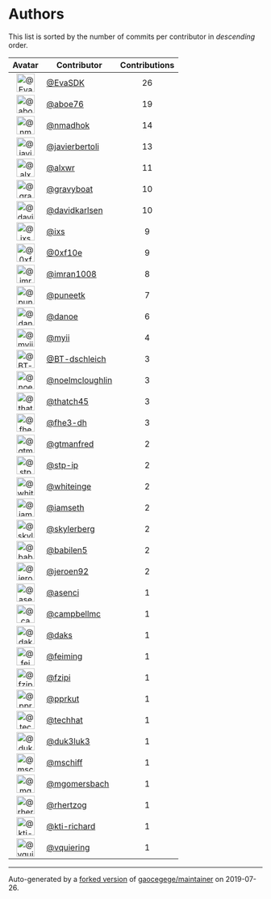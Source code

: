 # Authors

This list is sorted by the number of commits per contributor in _descending_ order.

Avatar|Contributor|Contributions
:-:|---|:-:
<img class='float-left rounded-1' src='https://avatars0.githubusercontent.com/u/745513?v=4' width='36' height='36' alt='@EvaSDK'>|[@EvaSDK](https://github.com/EvaSDK)|26
<img class='float-left rounded-1' src='https://avatars0.githubusercontent.com/u/1800660?v=4' width='36' height='36' alt='@aboe76'>|[@aboe76](https://github.com/aboe76)|19
<img class='float-left rounded-1' src='https://avatars0.githubusercontent.com/u/3374962?v=4' width='36' height='36' alt='@nmadhok'>|[@nmadhok](https://github.com/nmadhok)|14
<img class='float-left rounded-1' src='https://avatars2.githubusercontent.com/u/242396?v=4' width='36' height='36' alt='@javierbertoli'>|[@javierbertoli](https://github.com/javierbertoli)|13
<img class='float-left rounded-1' src='https://avatars0.githubusercontent.com/u/1920805?v=4' width='36' height='36' alt='@alxwr'>|[@alxwr](https://github.com/alxwr)|11
<img class='float-left rounded-1' src='https://avatars2.githubusercontent.com/u/1396878?v=4' width='36' height='36' alt='@gravyboat'>|[@gravyboat](https://github.com/gravyboat)|10
<img class='float-left rounded-1' src='https://avatars0.githubusercontent.com/u/18299?v=4' width='36' height='36' alt='@davidkarlsen'>|[@davidkarlsen](https://github.com/davidkarlsen)|10
<img class='float-left rounded-1' src='https://avatars1.githubusercontent.com/u/214768?v=4' width='36' height='36' alt='@ixs'>|[@ixs](https://github.com/ixs)|9
<img class='float-left rounded-1' src='https://avatars3.githubusercontent.com/u/6215293?v=4' width='36' height='36' alt='@0xf10e'>|[@0xf10e](https://github.com/0xf10e)|9
<img class='float-left rounded-1' src='https://avatars0.githubusercontent.com/u/94157?v=4' width='36' height='36' alt='@imran1008'>|[@imran1008](https://github.com/imran1008)|8
<img class='float-left rounded-1' src='https://avatars1.githubusercontent.com/u/528061?v=4' width='36' height='36' alt='@puneetk'>|[@puneetk](https://github.com/puneetk)|7
<img class='float-left rounded-1' src='https://avatars0.githubusercontent.com/u/1197993?v=4' width='36' height='36' alt='@danoe'>|[@danoe](https://github.com/danoe)|6
<img class='float-left rounded-1' src='https://avatars2.githubusercontent.com/u/10231489?v=4' width='36' height='36' alt='@myii'>|[@myii](https://github.com/myii)|4
<img class='float-left rounded-1' src='https://avatars1.githubusercontent.com/u/13131979?v=4' width='36' height='36' alt='@BT-dschleich'>|[@BT-dschleich](https://github.com/BT-dschleich)|3
<img class='float-left rounded-1' src='https://avatars1.githubusercontent.com/u/13322818?v=4' width='36' height='36' alt='@noelmcloughlin'>|[@noelmcloughlin](https://github.com/noelmcloughlin)|3
<img class='float-left rounded-1' src='https://avatars0.githubusercontent.com/u/507599?v=4' width='36' height='36' alt='@thatch45'>|[@thatch45](https://github.com/thatch45)|3
<img class='float-left rounded-1' src='https://avatars1.githubusercontent.com/u/36160984?v=4' width='36' height='36' alt='@fhe3-dh'>|[@fhe3-dh](https://github.com/fhe3-dh)|3
<img class='float-left rounded-1' src='https://avatars0.githubusercontent.com/u/732321?v=4' width='36' height='36' alt='@gtmanfred'>|[@gtmanfred](https://github.com/gtmanfred)|2
<img class='float-left rounded-1' src='https://avatars2.githubusercontent.com/u/3768412?v=4' width='36' height='36' alt='@stp-ip'>|[@stp-ip](https://github.com/stp-ip)|2
<img class='float-left rounded-1' src='https://avatars2.githubusercontent.com/u/91293?v=4' width='36' height='36' alt='@whiteinge'>|[@whiteinge](https://github.com/whiteinge)|2
<img class='float-left rounded-1' src='https://avatars1.githubusercontent.com/u/131665?v=4' width='36' height='36' alt='@iamseth'>|[@iamseth](https://github.com/iamseth)|2
<img class='float-left rounded-1' src='https://avatars1.githubusercontent.com/u/4156131?v=4' width='36' height='36' alt='@skylerberg'>|[@skylerberg](https://github.com/skylerberg)|2
<img class='float-left rounded-1' src='https://avatars1.githubusercontent.com/u/117961?v=4' width='36' height='36' alt='@babilen5'>|[@babilen5](https://github.com/babilen5)|2
<img class='float-left rounded-1' src='https://avatars3.githubusercontent.com/u/3180588?v=4' width='36' height='36' alt='@jeroen92'>|[@jeroen92](https://github.com/jeroen92)|2
<img class='float-left rounded-1' src='https://avatars1.githubusercontent.com/u/762280?v=4' width='36' height='36' alt='@asenci'>|[@asenci](https://github.com/asenci)|1
<img class='float-left rounded-1' src='https://avatars3.githubusercontent.com/u/8599847?v=4' width='36' height='36' alt='@campbellmc'>|[@campbellmc](https://github.com/campbellmc)|1
<img class='float-left rounded-1' src='https://avatars3.githubusercontent.com/u/52996?v=4' width='36' height='36' alt='@daks'>|[@daks](https://github.com/daks)|1
<img class='float-left rounded-1' src='https://avatars2.githubusercontent.com/u/1654592?v=4' width='36' height='36' alt='@feiming'>|[@feiming](https://github.com/feiming)|1
<img class='float-left rounded-1' src='https://avatars0.githubusercontent.com/u/3012076?v=4' width='36' height='36' alt='@fzipi'>|[@fzipi](https://github.com/fzipi)|1
<img class='float-left rounded-1' src='https://avatars2.githubusercontent.com/u/56635?v=4' width='36' height='36' alt='@pprkut'>|[@pprkut](https://github.com/pprkut)|1
<img class='float-left rounded-1' src='https://avatars1.githubusercontent.com/u/287147?v=4' width='36' height='36' alt='@techhat'>|[@techhat](https://github.com/techhat)|1
<img class='float-left rounded-1' src='https://avatars2.githubusercontent.com/u/611471?v=4' width='36' height='36' alt='@duk3luk3'>|[@duk3luk3](https://github.com/duk3luk3)|1
<img class='float-left rounded-1' src='https://avatars0.githubusercontent.com/u/924183?v=4' width='36' height='36' alt='@mschiff'>|[@mschiff](https://github.com/mschiff)|1
<img class='float-left rounded-1' src='https://avatars2.githubusercontent.com/u/6086064?v=4' width='36' height='36' alt='@mgomersbach'>|[@mgomersbach](https://github.com/mgomersbach)|1
<img class='float-left rounded-1' src='https://avatars1.githubusercontent.com/u/1013915?v=4' width='36' height='36' alt='@rhertzog'>|[@rhertzog](https://github.com/rhertzog)|1
<img class='float-left rounded-1' src='https://avatars2.githubusercontent.com/u/5825186?v=4' width='36' height='36' alt='@kti-richard'>|[@kti-richard](https://github.com/kti-richard)|1
<img class='float-left rounded-1' src='https://avatars0.githubusercontent.com/u/21147643?v=4' width='36' height='36' alt='@vquiering'>|[@vquiering](https://github.com/vquiering)|1

---

Auto-generated by a [forked version](https://github.com/myii/maintainer) of [gaocegege/maintainer](https://github.com/gaocegege/maintainer) on 2019-07-26.
